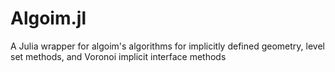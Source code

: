 # Algoim.jl
A Julia wrapper for algoim's algorithms for implicitly defined geometry, level set methods, and Voronoi implicit interface methods
